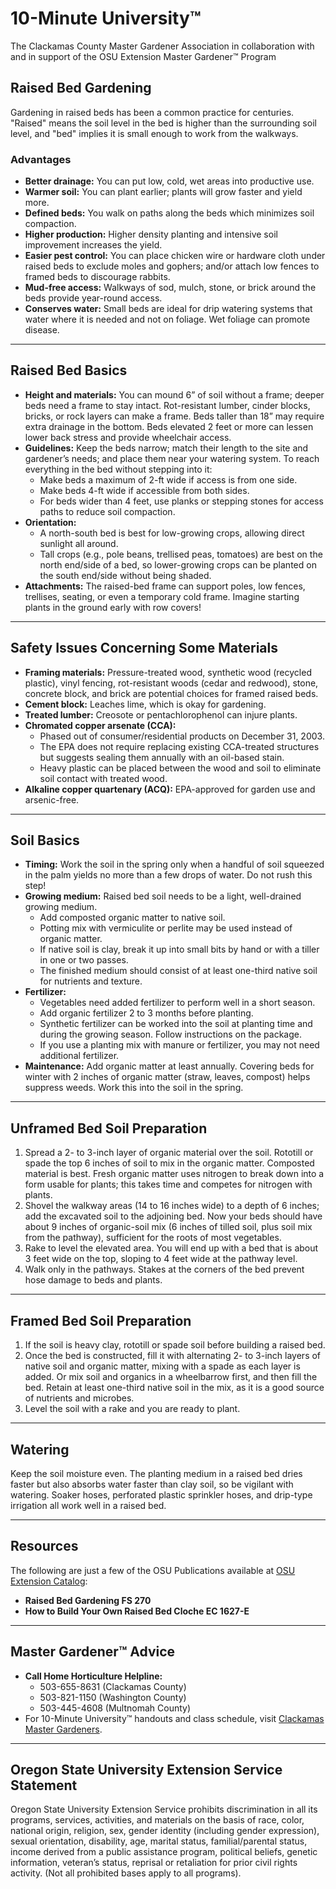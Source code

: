 # 10-Minute University™

The Clackamas County Master Gardener Association in collaboration with and in support of the OSU Extension Master Gardener™ Program  

## Raised Bed Gardening

Gardening in raised beds has been a common practice for centuries. "Raised" means the soil level in the bed is higher than the surrounding soil level, and "bed" implies it is small enough to work from the walkways.

### Advantages

- **Better drainage:** You can put low, cold, wet areas into productive use.  
- **Warmer soil:** You can plant earlier; plants will grow faster and yield more.  
- **Defined beds:** You walk on paths along the beds which minimizes soil compaction.  
- **Higher production:** Higher density planting and intensive soil improvement increases the yield.  
- **Easier pest control:** You can place chicken wire or hardware cloth under raised beds to exclude moles and gophers; and/or attach low fences to framed beds to discourage rabbits.  
- **Mud-free access:** Walkways of sod, mulch, stone, or brick around the beds provide year-round access.  
- **Conserves water:** Small beds are ideal for drip watering systems that water where it is needed and not on foliage. Wet foliage can promote disease.  

---

## Raised Bed Basics

- **Height and materials:** You can mound 6” of soil without a frame; deeper beds need a frame to stay intact. Rot-resistant lumber, cinder blocks, bricks, or rock layers can make a frame. Beds taller than 18” may require extra drainage in the bottom. Beds elevated 2 feet or more can lessen lower back stress and provide wheelchair access.  
- **Guidelines:** Keep the beds narrow; match their length to the site and gardener’s needs; and place them near your watering system. To reach everything in the bed without stepping into it:
  - Make beds a maximum of 2-ft wide if access is from one side.
  - Make beds 4-ft wide if accessible from both sides.
  - For beds wider than 4 feet, use planks or stepping stones for access paths to reduce soil compaction.  
- **Orientation:**  
  - A north-south bed is best for low-growing crops, allowing direct sunlight all around.  
  - Tall crops (e.g., pole beans, trellised peas, tomatoes) are best on the north end/side of a bed, so lower-growing crops can be planted on the south end/side without being shaded.  
- **Attachments:** The raised-bed frame can support poles, low fences, trellises, seating, or even a temporary cold frame. Imagine starting plants in the ground early with row covers!  

---

## Safety Issues Concerning Some Materials

- **Framing materials:** Pressure-treated wood, synthetic wood (recycled plastic), vinyl fencing, rot-resistant woods (cedar and redwood), stone, concrete block, and brick are potential choices for framed raised beds.  
- **Cement block:** Leaches lime, which is okay for gardening.  
- **Treated lumber:** Creosote or pentachlorophenol can injure plants.  
- **Chromated copper arsenate (CCA):**  
  - Phased out of consumer/residential products on December 31, 2003.  
  - The EPA does not require replacing existing CCA-treated structures but suggests sealing them annually with an oil-based stain.  
  - Heavy plastic can be placed between the wood and soil to eliminate soil contact with treated wood.  
- **Alkaline copper quartenary (ACQ):** EPA-approved for garden use and arsenic-free.  

---

## Soil Basics

- **Timing:** Work the soil in the spring only when a handful of soil squeezed in the palm yields no more than a few drops of water. Do not rush this step!  
- **Growing medium:** Raised bed soil needs to be a light, well-drained growing medium.  
  - Add composted organic matter to native soil.  
  - Potting mix with vermiculite or perlite may be used instead of organic matter.  
  - If native soil is clay, break it up into small bits by hand or with a tiller in one or two passes.  
  - The finished medium should consist of at least one-third native soil for nutrients and texture.  
- **Fertilizer:**  
  - Vegetables need added fertilizer to perform well in a short season.  
  - Add organic fertilizer 2 to 3 months before planting.  
  - Synthetic fertilizer can be worked into the soil at planting time and during the growing season. Follow instructions on the package.  
  - If you use a planting mix with manure or fertilizer, you may not need additional fertilizer.  
- **Maintenance:** Add organic matter at least annually. Covering beds for winter with 2 inches of organic matter (straw, leaves, compost) helps suppress weeds. Work this into the soil in the spring.  

---

## Unframed Bed Soil Preparation

1. Spread a 2- to 3-inch layer of organic material over the soil. Rototill or spade the top 6 inches of soil to mix in the organic matter. Composted material is best. Fresh organic matter uses nitrogen to break down into a form usable for plants; this takes time and competes for nitrogen with plants.  
2. Shovel the walkway areas (14 to 16 inches wide) to a depth of 6 inches; add the excavated soil to the adjoining bed. Now your beds should have about 9 inches of organic-soil mix (6 inches of tilled soil, plus soil mix from the pathway), sufficient for the roots of most vegetables.  
3. Rake to level the elevated area. You will end up with a bed that is about 3 feet wide on the top, sloping to 4 feet wide at the pathway level.  
4. Walk only in the pathways. Stakes at the corners of the bed prevent hose damage to beds and plants.  

---

## Framed Bed Soil Preparation

1. If the soil is heavy clay, rototill or spade soil before building a raised bed.  
2. Once the bed is constructed, fill it with alternating 2- to 3-inch layers of native soil and organic matter, mixing with a spade as each layer is added. Or mix soil and organics in a wheelbarrow first, and then fill the bed. Retain at least one-third native soil in the mix, as it is a good source of nutrients and microbes.  
3. Level the soil with a rake and you are ready to plant.  

---

## Watering

Keep the soil moisture even. The planting medium in a raised bed dries faster but also absorbs water faster than clay soil, so be vigilant with watering. Soaker hoses, perforated plastic sprinkler hoses, and drip-type irrigation all work well in a raised bed.  

---

## Resources

The following are just a few of the OSU Publications available at [OSU Extension Catalog](http://catalog.extension.oregonstate.edu):  

- **Raised Bed Gardening FS 270**  
- **How to Build Your Own Raised Bed Cloche EC 1627-E**  

---

## Master Gardener™ Advice

- **Call Home Horticulture Helpline:**  
  - 503-655-8631 (Clackamas County)  
  - 503-821-1150 (Washington County)  
  - 503-445-4608 (Multnomah County)  
- For 10-Minute University™ handouts and class schedule, visit [Clackamas Master Gardeners](http://www.cmastergardeners.org).  

---

## Oregon State University Extension Service Statement

Oregon State University Extension Service prohibits discrimination in all its programs, services, activities, and materials on the basis of race, color, national origin, religion, sex, gender identity (including gender expression), sexual orientation, disability, age, marital status, familial/parental status, income derived from a public assistance program, political beliefs, genetic information, veteran’s status, reprisal or retaliation for prior civil rights activity. (Not all prohibited bases apply to all programs).